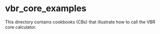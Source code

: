 # vbr_core_examples
This directory contains cookbooks (CBs) that illustrate how to call the VBR core calculator. 
